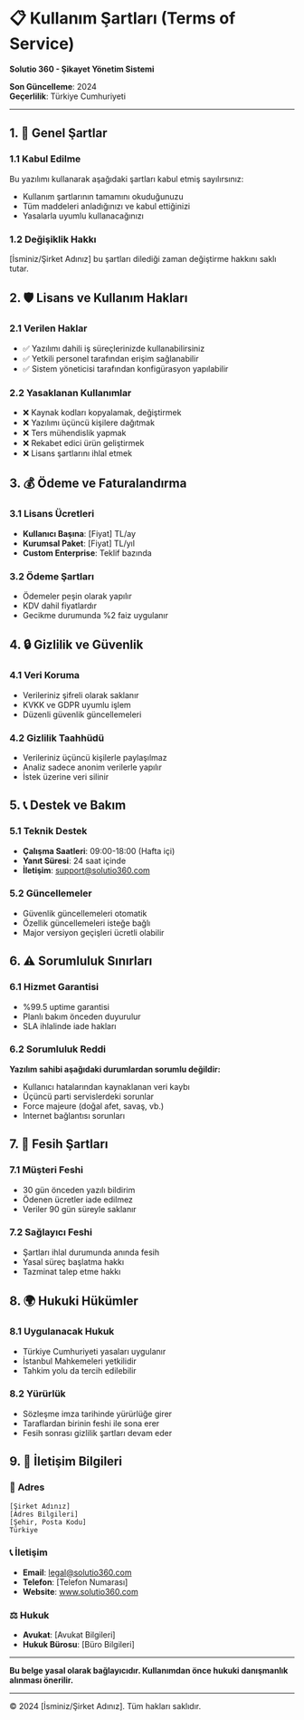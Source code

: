 # 📋 Kullanım Şartları (Terms of Service)

**Solutio 360 - Şikayet Yönetim Sistemi**

**Son Güncelleme**: 2024  
**Geçerlilik**: Türkiye Cumhuriyeti

---

## 1. 📝 Genel Şartlar

### 1.1 Kabul Edilme
Bu yazılımı kullanarak aşağıdaki şartları kabul etmiş sayılırsınız:
- Kullanım şartlarının tamamını okuduğunuzu
- Tüm maddeleri anladığınızı ve kabul ettiğinizi
- Yasalarla uyumlu kullanacağınızı

### 1.2 Değişiklik Hakkı
[İsminiz/Şirket Adınız] bu şartları dilediği zaman değiştirme hakkını saklı tutar.

## 2. 🛡️ Lisans ve Kullanım Hakları

### 2.1 Verilen Haklar
- ✅ Yazılımı dahili iş süreçlerinizde kullanabilirsiniz
- ✅ Yetkili personel tarafından erişim sağlanabilir
- ✅ Sistem yöneticisi tarafından konfigürasyon yapılabilir

### 2.2 Yasaklanan Kullanımlar
- ❌ Kaynak kodları kopyalamak, değiştirmek
- ❌ Yazılımı üçüncü kişilere dağıtmak
- ❌ Ters mühendislik yapmak
- ❌ Rekabet edici ürün geliştirmek
- ❌ Lisans şartlarını ihlal etmek

## 3. 💰 Ödeme ve Faturalandırma

### 3.1 Lisans Ücretleri
- **Kullanıcı Başına**: [Fiyat] TL/ay
- **Kurumsal Paket**: [Fiyat] TL/yıl
- **Custom Enterprise**: Teklif bazında

### 3.2 Ödeme Şartları
- Ödemeler peşin olarak yapılır
- KDV dahil fiyatlardır
- Gecikme durumunda %2 faiz uygulanır

## 4. 🔒 Gizlilik ve Güvenlik

### 4.1 Veri Koruma
- Verileriniz şifreli olarak saklanır
- KVKK ve GDPR uyumlu işlem
- Düzenli güvenlik güncellemeleri

### 4.2 Gizlilik Taahhüdü
- Verileriniz üçüncü kişilerle paylaşılmaz
- Analiz sadece anonim verilerle yapılır
- İstek üzerine veri silinir

## 5. 📞 Destek ve Bakım

### 5.1 Teknik Destek
- **Çalışma Saatleri**: 09:00-18:00 (Hafta içi)
- **Yanıt Süresi**: 24 saat içinde
- **İletişim**: support@solutio360.com

### 5.2 Güncellemeler
- Güvenlik güncellemeleri otomatik
- Özellik güncellemeleri isteğe bağlı
- Major versiyon geçişleri ücretli olabilir

## 6. ⚠️ Sorumluluk Sınırları

### 6.1 Hizmet Garantisi
- %99.5 uptime garantisi
- Planlı bakım önceden duyurulur
- SLA ihlalinde iade hakları

### 6.2 Sorumluluk Reddi
**Yazılım sahibi aşağıdaki durumlardan sorumlu değildir:**
- Kullanıcı hatalarından kaynaklanan veri kaybı
- Üçüncü parti servislerdeki sorunlar
- Force majeure (doğal afet, savaş, vb.)
- Internet bağlantısı sorunları

## 7. 🚫 Fesih Şartları

### 7.1 Müşteri Feshi
- 30 gün önceden yazılı bildirim
- Ödenen ücretler iade edilmez
- Veriler 90 gün süreyle saklanır

### 7.2 Sağlayıcı Feshi
- Şartları ihlal durumunda anında fesih
- Yasal süreç başlatma hakkı
- Tazminat talep etme hakkı

## 8. 🌍 Hukuki Hükümler

### 8.1 Uygulanacak Hukuk
- Türkiye Cumhuriyeti yasaları uygulanır
- İstanbul Mahkemeleri yetkilidir
- Tahkim yolu da tercih edilebilir

### 8.2 Yürürlük
- Sözleşme imza tarihinde yürürlüğe girer
- Taraflardan birinin feshi ile sona erer
- Fesih sonrası gizlilik şartları devam eder

## 9. 📧 İletişim Bilgileri

### 📍 Adres
```
[Şirket Adınız]
[Adres Bilgileri]
[Şehir, Posta Kodu]
Türkiye
```

### 📞 İletişim
- **Email**: legal@solutio360.com
- **Telefon**: [Telefon Numarası]
- **Website**: www.solutio360.com

### ⚖️ Hukuk
- **Avukat**: [Avukat Bilgileri]
- **Hukuk Bürosu**: [Büro Bilgileri]

---

**Bu belge yasal olarak bağlayıcıdır. Kullanımdan önce hukuki danışmanlık alınması önerilir.**

---

© 2024 [İsminiz/Şirket Adınız]. Tüm hakları saklıdır. 